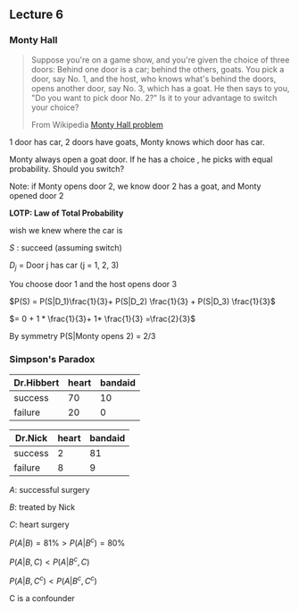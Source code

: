 ## Lecture 6

### Monty Hall

> Suppose you're on a game show, and you're given the choice of three doors: Behind one door is a car; behind the others, goats. You pick a door, say No. 1, and the host, who knows what's behind the doors, opens another door, say No. 3, which has a goat. He then says to you, "Do you want to pick door No. 2?" Is it to your advantage to switch your choice?
>
> From Wikipedia [Monty Hall problem](https://en.wikipedia.org/wiki/Monty_Hall_problem)

1 door has car, 2 doors have goats, Monty knows which door has car.

Monty always open a goat door. If he has a choice , he picks with equal probability.  Should you switch?

Note: if Monty opens door 2, we know door 2 has a goat, and Monty opened door 2

**LOTP: Law of Total Probability**

wish we knew where the car is

$S$ : succeed (assuming switch)

$D_j$ = Door j has car (j = 1, 2, 3)

You choose door 1 and the host opens door 3

$P(S) = P(S|D_1)\frac{1}{3}+ P(S|D_2) \frac{1}{3} + P(S|D_3) \frac{1}{3}$

$= 0 + 1 * \frac{1}{3}+ 1* \frac{1}{3} =\frac{2}{3}$

By symmetry P(S|Monty opens 2) = 2/3

### Simpson's Paradox

| Dr.Hibbert | heart | bandaid |
| ---------- | ----- | ------- |
| success    | 70    | 10      |
| failure    | 20    | 0       |

| Dr.Nick | heart | bandaid |
| ------- | ----- | ------- |
| success | 2     | 81      |
| failure | 8     | 9       |



$A$: successful surgery

$B$: treated by Nick

$C$: heart surgery

$P(A|B) = 81\% > P(A|B^c) = 80\%$ 

$P(A|B, C)  < P(A|B^c,C)$

$P(A|B, C^c) < P(A|B^c, C^c)$

C is a confounder